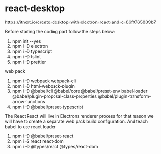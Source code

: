 # react-desktop 
https://itnext.io/create-desktop-with-electron-react-and-c-86f9765809b7

Before starting the coding part follow the steps below:


1. npm init --yes
2. npm i -D electron
3. npm i -D typescript
4. npm i -D tslint
5. npm i -D prettier

web pack
1. npm i -D webpack webpack-cli
2. npm i -D html-webpack-plugin
3. npm i -D @babel/cli @babel/core @babel/preset-env babel-loader @babel/plugin-proposal-class-properties @babel/plugin-transform-arrow-functions
4. npm i -D @babel/preset-typescript

The React
React will live in Electrons renderer process for that reason we will have to create a separate web pack build configuration. And teach babel to use react loader

1. npm i -D @babel/preset-react
2. npm i -S react react-dom
3. npm i -D @types/react @types/react-dom
